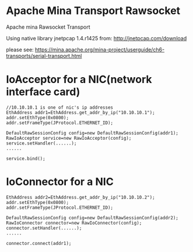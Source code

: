 # Apache Mina Transport Rawsocket
Apache mina Rawsocket Transport

Using native library jnetpcap 1.4.r1425 from: http://jnetpcap.com/download

please see: https://mina.apache.org/mina-project/userguide/ch6-transports/serial-transport.html

# IoAcceptor for a NIC(network interface card)
    //10.10.10.1 is one of nic's ip addresses
    EthAddress addr1=EthAddress.get_addr_by_ip("10.10.10.1");        
    addr.setEthType(0x0800);        
    addr.setFrameType(JProtocol.ETHERNET_ID);
    
    DefaultRawSessionConfig config=new DefaultRawSessionConfig(addr1);    
    RawIoAcceptor service=new RawIoAcceptor(config);
    service.setHandler(......);
    ......
    
    service.bind();
    
    
# IoConnector for a NIC 
    EthAddress addr2=EthAddress.get_addr_by_ip("10.10.10.2");        
    addr.setEthType(0x0800);        
    addr.setFrameType(JProtocol.ETHERNET_ID);
        
    DefaultRawSessionConfig config=new DefaultRawSessionConfig(addr2);
    RawIoConnector connector=new RawIoConnector(config);
    connector.setHandler(......);
    ......
    
    connector.connect(addr1);
    
